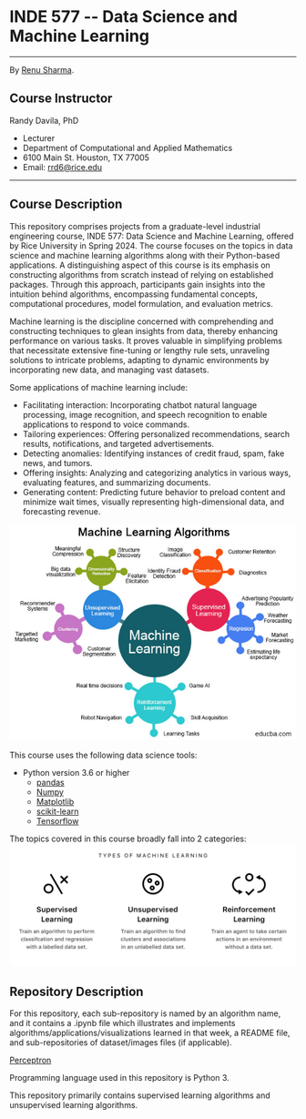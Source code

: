 # INDE 577 -- Data Science and Machine Learning

---
By [Renu Sharma](https://github.com/sharma7056).

## Course Instructor
Randy Davila, PhD
- Lecturer
- Department of Computational and Applied Mathematics
- 6100 Main St. Houston, TX 77005
- Email: rrd6@rice.edu
---

## Course Description

This repository comprises projects from a graduate-level industrial engineering course, INDE 577: Data Science and Machine Learning, offered by Rice University in Spring 2024. The course focuses on the topics in data science and machine learning algorithms along with their Python-based applications. A distinguishing aspect of this course is its emphasis on constructing algorithms from scratch instead of relying on established packages. Through this approach, participants gain insights into the intuition behind algorithms, encompassing fundamental concepts, computational procedures, model formulation, and evaluation metrics.

Machine learning is the discipline concerned with comprehending and constructing techniques to glean insights from data, thereby enhancing performance on various tasks. It proves valuable in simplifying problems that necessitate extensive fine-tuning or lengthy rule sets, unraveling solutions to intricate problems, adapting to dynamic environments by incorporating new data, and managing vast datasets.

Some applications of machine learning include:

- Facilitating interaction: Incorporating chatbot natural language processing, image recognition, and speech recognition to enable applications to respond to voice commands.
- Tailoring experiences: Offering personalized recommendations, search results, notifications, and targeted advertisements.
- Detecting anomalies: Identifying instances of credit fraud, spam, fake news, and tumors.
- Offering insights: Analyzing and categorizing analytics in various ways, evaluating features, and summarizing documents.
- Generating content: Predicting future behavior to preload content and minimize wait times, visually representing high-dimensional data, and forecasting revenue.

![image](https://github.com/sharma7056/renuinde577project/blob/main/Image/ML_algorithm.png)

This course uses the following data science tools:
- Python version 3.6 or higher
  - [pandas](https://pandas.pydata.org/docs/user_guide/index.html)
  - [Numpy](https://numpy.org/doc/stable/)
  - [Matplotlib](https://matplotlib.org/stable/contents.html)
  - [scikit-learn](https://scikit-learn.org/stable/user_guide.html)
  - [Tensorflow](https://www.tensorflow.org/api_docs/python/tf/all_symbols)

The topics covered in this course broadly fall into 2 categories: 
![image](https://github.com/sharma7056/renuinde577project/blob/main/Image/types_of_ML.png)

## Repository Description

For this repository, each sub-repository is named by an algorithm name, and it contains a .ipynb file which illustrates and implements algorithms/applications/visualizations learned in that week, a README file, and sub-repositories of dataset/images files (if applicable).

[Perceptron](https://github.com/sharma7056/renuinde577project/tree/main/SupervisedLearning/1%20-%20Perceptron)


Programming language used in this repository is Python 3.

This repository primarily contains supervised learning algorithms and unsupervised learning algorithms.

